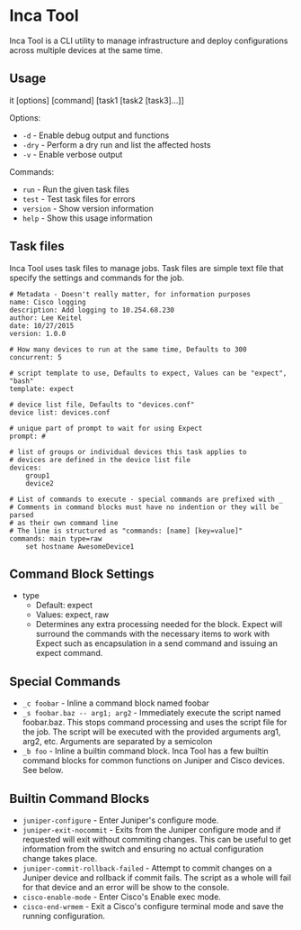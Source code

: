 Inca Tool
===========

Inca Tool is a CLI utility to manage infrastructure and deploy configurations across multiple devices at the same time.

Usage
-----

it [options] [command] [task1 [task2 [task3]...]]

Options:

- `-d` - Enable debug output and functions
- `-dry` - Perform a dry run and list the affected hosts
- `-v` - Enable verbose output

Commands:

- `run` - Run the given task files
- `test` - Test task files for errors
- `version` - Show version information
- `help` - Show this usage information

Task files
----------

Inca Tool uses task files to manage jobs. Task files are simple text file that specify the settings and commands for the job.

```
# Metadata - Doesn't really matter, for information purposes
name: Cisco logging
description: Add logging to 10.254.68.230
author: Lee Keitel
date: 10/27/2015
version: 1.0.0

# How many devices to run at the same time, Defaults to 300
concurrent: 5

# script template to use, Defaults to expect, Values can be "expect", "bash"
template: expect

# device list file, Defaults to "devices.conf"
device list: devices.conf

# unique part of prompt to wait for using Expect
prompt: #

# list of groups or individual devices this task applies to
# devices are defined in the device list file
devices:
    group1
    device2

# List of commands to execute - special commands are prefixed with _
# Comments in command blocks must have no indention or they will be parsed
# as their own command line
# The line is structured as "commands: [name] [key=value]"
commands: main type=raw
    set hostname AwesomeDevice1
```

Command Block Settings
----------------------

- type
    - Default: expect
    - Values: expect, raw
    - Determines any extra processing needed for the block. Expect will surround the commands with the necessary items to work with Expect such as encapsulation in a send command and issuing an expect command.

Special Commands
----------------

- `_c foobar` - Inline a command block named foobar
- `_s foobar.baz -- arg1; arg2` - Immediately execute the script named foobar.baz. This stops command processing and uses the script file for the job. The script will be executed with the provided arguments arg1, arg2, etc. Arguments are separated by a semicolon
- `_b foo` - Inline a builtin command block. Inca Tool has a few builtin command blocks for common functions on Juniper and Cisco devices. See below.

Builtin Command Blocks
----------------------

- `juniper-configure` - Enter Juniper's configure mode.
- `juniper-exit-nocommit` - Exits from the Juniper configure mode and if requested will exit without commiting changes. This can be useful to get information from the switch and ensuring no actual configuration change takes place.
- `juniper-commit-rollback-failed` - Attempt to commit changes on a Juniper device and rollback if commit fails. The script as a whole will fail for that device and an error will be show to the console.
- `cisco-enable-mode` - Enter Cisco's Enable exec mode.
- `cisco-end-wrmem` - Exit a Cisco's configure terminal mode and save the running configuration.
